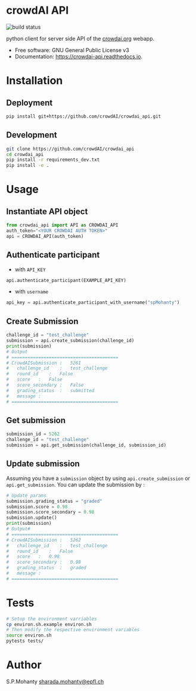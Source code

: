 # crowdAI API
![build status](https://api.travis-ci.org/crowdAI/crowdai_api.svg?branch=master)   

python client for server side API of the [crowdai.org](https://www.crowdai.org) webapp.

* Free software: GNU General Public License v3
* Documentation: https://crowdai-api.readthedocs.io.

# Installation
## Deployment
```bash
pip install git+https://github.com/crowdAI/crowdai_api.git
```
## Development
```bash
git clone https://github.com/crowdAI/crowdai_api
cd crowdai_api
pip install -r requirements_dev.txt
pip install -e .
```
# Usage
## Instantiate API object
```python
from crowdai_api import API as CROWDAI_API
auth_token="<YOUR CROWDAI AUTH TOKEN>"
api = CROWDAI_API(auth_token)
```

## Authenticate participant
* with `API_KEY`
```python
api.authenticate_participant(EXAMPLE_API_KEY)
```
* with `username`
```python
api_key = api.authenticate_participant_with_username("spMohanty")
```

## Create Submission
```python
challenge_id = "test_challenge"
submission = api.create_submission(challenge_id)
print(submission)
# Output
# ========================================
# CrowdAISubmission	:	5261
# 	challenge_id	:	test_challenge
# 	round_id	:	False
# 	score	:	False
# 	score_secondary	:	False
# 	grading_status	:	submitted
# 	message	:
# ========================================
```

## Get submission
```python
submission_id = 5262
challenge_id = "test_challenge"
submission = api.get_submission(challenge_id, submission_id)
```

## Update submission
Assuming you have a `submission` object by using `api.create_submission` or `api.get_submission`.
You can update the submission by :

```python
# Update params
submission.grading_status = "graded"
submission.score = 0.98
submission.score_secondary = 0.98
submission.update()
print(submission)
# Output#
# ========================================
# CrowdAISubmission	:	5262
# 	challenge_id	:	test_challenge
# 	round_id	:	False
# 	score	:	0.98
# 	score_secondary	:	0.98
# 	grading_status	:	graded
# 	message	:
# ========================================
```

# Tests
```bash
# Setup the environment varriables
cp environ.sh.example environ.sh
# Then modify the respective environment variables
source environ.sh
pytests tests/
```

# Author
S.P.Mohanty <sharada.mohanty@epfl.ch>
